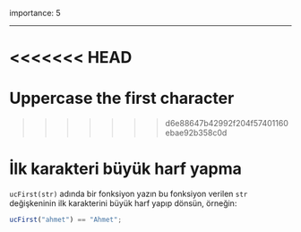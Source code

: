 importance: 5

---

<<<<<<< HEAD
=======
# Uppercase the first character
>>>>>>> d6e88647b42992f204f57401160ebae92b358c0d

# İlk karakteri büyük harf yapma

`ucFirst(str)` adında bir fonksiyon yazın bu fonksiyon verilen `str` değişkeninin ilk karakterini büyük harf yapıp dönsün, örneğin:

```js
ucFirst("ahmet") == "Ahmet";
```
